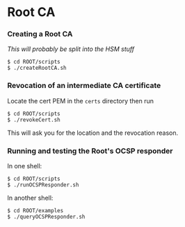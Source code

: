 # Root CA

### Creating a Root CA
_This will probably be split into the HSM stuff_

```
$ cd ROOT/scripts
$ ./createRootCA.sh
```

### Revocation of an intermediate CA certificate
Locate the cert PEM in the `certs` directory then run

```
$ cd ROOT/scripts
$ ./revokeCert.sh
```

This will ask you for the location and the revocation reason.

### Running and testing the Root's OCSP responder

In one shell:
```
$ cd ROOT/scripts
$ ./runOCSPResponder.sh
```

In another shell:
```
$ cd ROOT/examples
$ ./queryOCSPResponder.sh
```
